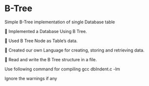 # B-Tree
Simple B-Tree implementation of single Database table

 Implemented a Database Using B Tree.

 Used B Tree Node as Table’s data.

 Created our own Language for creating, storing and retrieving data.

 Read and write the B Tree structure in a file.

Use following command for compiling
gcc dbIndent.c -lm

Ignore the warnings if any
